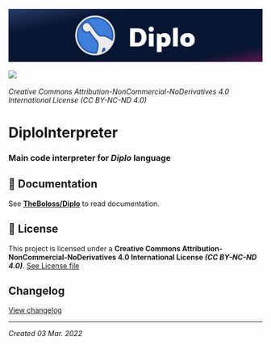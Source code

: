 ![](assets/Banner.png)

![](https://licensebuttons.net/l/by-nc-nd/3.0/88x31.png)

*Creative Commons Attribution-NonCommercial-NoDerivatives 4.0 International License (CC BY-NC-ND 4.0)*

# DiploInterpreter
### Main code interpreter for *Diplo* language

## 📖 Documentation

See **[TheBoloss/Diplo](https://github.com/TheBoloss/Diplo)** to read documentation.

## 📃 License

This project is licensed under a **Creative Commons Attribution-NonCommercial-NoDerivatives 4.0 International License *(CC BY-NC-ND 4.0)***. [See License file](LICENSE)

## Changelog
[View changelog](CHANGELOG)

---

*Created 03 Mar. 2022*